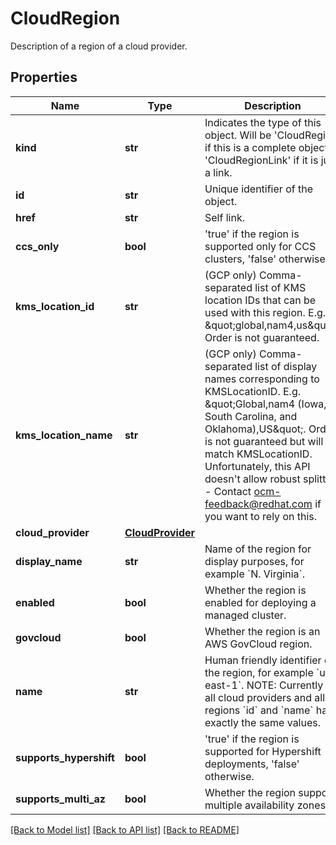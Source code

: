 # CloudRegion

Description of a region of a cloud provider.
## Properties
Name | Type | Description | Notes
------------ | ------------- | ------------- | -------------
**kind** | **str** | Indicates the type of this object. Will be &#39;CloudRegion&#39; if this is a complete object or &#39;CloudRegionLink&#39; if it is just a link. | [optional] 
**id** | **str** | Unique identifier of the object. | [optional] 
**href** | **str** | Self link. | [optional] 
**ccs_only** | **bool** | &#39;true&#39; if the region is supported only for CCS clusters, &#39;false&#39; otherwise. | [optional] 
**kms_location_id** | **str** | (GCP only) Comma-separated list of KMS location IDs that can be used with this region. E.g. \&quot;global,nam4,us\&quot;. Order is not guaranteed. | [optional] 
**kms_location_name** | **str** | (GCP only) Comma-separated list of display names corresponding to KMSLocationID. E.g. \&quot;Global,nam4 (Iowa, South Carolina, and Oklahoma),US\&quot;. Order is not guaranteed but will match KMSLocationID. Unfortunately, this API doesn&#39;t allow robust splitting - Contact ocm-feedback@redhat.com if you want to rely on this. | [optional] 
**cloud_provider** | [**CloudProvider**](CloudProvider.md) |  | [optional] 
**display_name** | **str** | Name of the region for display purposes, for example &#x60;N. Virginia&#x60;. | [optional] 
**enabled** | **bool** | Whether the region is enabled for deploying a managed cluster. | [optional] 
**govcloud** | **bool** | Whether the region is an AWS GovCloud region. | [optional] 
**name** | **str** | Human friendly identifier of the region, for example &#x60;us-east-1&#x60;.  NOTE: Currently for all cloud providers and all regions &#x60;id&#x60; and &#x60;name&#x60; have exactly the same values. | [optional] 
**supports_hypershift** | **bool** | &#39;true&#39; if the region is supported for Hypershift deployments, &#39;false&#39; otherwise. | [optional] 
**supports_multi_az** | **bool** | Whether the region supports multiple availability zones. | [optional] 

[[Back to Model list]](../README.md#documentation-for-models) [[Back to API list]](../README.md#documentation-for-api-endpoints) [[Back to README]](../README.md)


